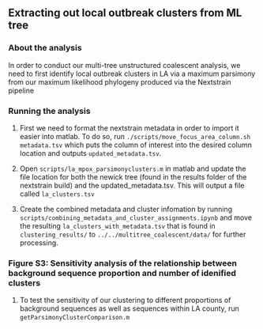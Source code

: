 ## Extracting out local outbreak clusters from ML tree

### About the analysis
In order to conduct our multi-tree unstructured coalescent analysis, we need to first identify local outbreak clusters in LA via a maximum parsimony from our maximum likelihood phylogeny produced via the Nextstrain pipeline

### Running the analysis

1. First we need to format the nextstrain metadata in order to import it easier into matlab. To do so, run `./scripts/move_focus_area_column.sh metadata.tsv` which puts the column of interest into the desired column location and outputs `updated_metadata.tsv`. 

2. Open `scripts/la_mpox_parsimonyclusters.m` in matlab and update the file location for both the newick tree (found in the results folder of the nextstrain build) and the updated_metadata.tsv. This will output a file called `la_clusters.tsv`

3. Create the combined metadata and cluster infomation by running `scripts/combining_metadata_and_cluster_assignments.ipynb` and move the resulting `la_clusters_with_metadata.tsv` that is found in `clustering_results/` to `../../multitree_coalescent/data/` for further processing. 


### Figure S3: Sensitivity analysis of the relationship between background sequence proportion and number of idenified clusters

1. To test the sensitivity of our clustering to different proportions of background sequences as well as sequences within LA county, run `getParsimonyClusterComparison.m`
